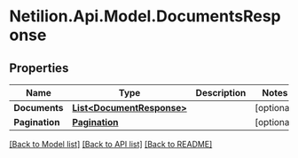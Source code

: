 # Netilion.Api.Model.DocumentsResponse
## Properties

Name | Type | Description | Notes
------------ | ------------- | ------------- | -------------
**Documents** | [**List&lt;DocumentResponse&gt;**](DocumentResponse.md) |  | [optional] 
**Pagination** | [**Pagination**](Pagination.md) |  | [optional] 

[[Back to Model list]](../README.md#documentation-for-models) [[Back to API list]](../README.md#documentation-for-api-endpoints) [[Back to README]](../README.md)

